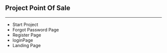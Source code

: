## Project Point Of Sale

---

- Start Project
- Forgot Password Page
- Register Page
- loginPage
- Landing Page
